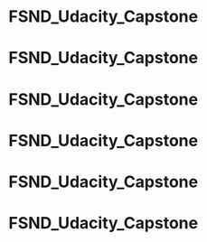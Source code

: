 # FSND_Udacity_Capstone
# FSND_Udacity_Capstone
# FSND_Udacity_Capstone
# FSND_Udacity_Capstone
# FSND_Udacity_Capstone
# FSND_Udacity_Capstone
